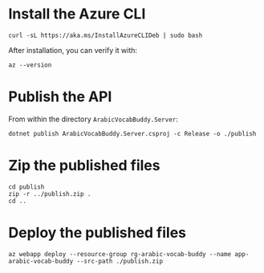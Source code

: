 # Install the Azure CLI
```
curl -sL https://aka.ms/InstallAzureCLIDeb | sudo bash
```
After installation, you can verify it with:

```
az --version
```

# Publish the API
From within the directory `ArabicVocabBuddy.Server`:

```
dotnet publish ArabicVocabBuddy.Server.csproj -c Release -o ./publish
```

# Zip the published files
```
cd publish
zip -r ../publish.zip .
cd ..
```

# Deploy the published files
```
az webapp deploy --resource-group rg-arabic-vocab-buddy --name app-arabic-vocab-buddy --src-path ./publish.zip
```
